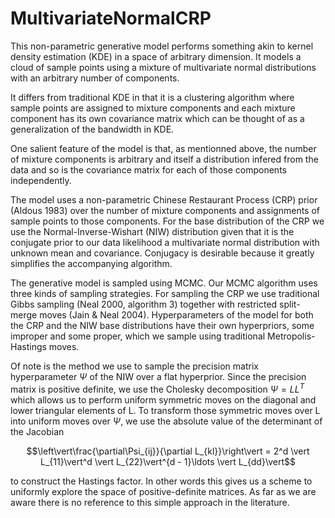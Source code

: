 # MultivariateNormalCRP

This non-parametric generative model performs something akin to kernel density estimation (KDE) in a space of arbitrary dimension. It models a cloud of sample points using a mixture of multivariate normal distributions with an arbitrary number of components.

It differs from traditional KDE in that it is a clustering algorithm where sample points are assigned to mixture components and each mixture component has its own covariance matrix which can be thought of as a generalization of the bandwidth in KDE.

 One salient feature of the model is that, as mentionned above, the number of mixture components is arbitrary and itself a distribution infered from the data and so is the covariance matrix for each of those components independently.

The model uses a non-parametric Chinese Restaurant Process (CRP) prior (Aldous 1983) over the number of mixture components and assignments of sample points to those components. For the base distribution of the CRP we use the Normal-Inverse-Wishart (NIW) distribution given that it is the conjugate prior to our data likelihood a multivariate normal distribution with unknown mean and covariance. Conjugacy is desirable because it greatly simplifies the accompanying algorithm.

The generative model is sampled using MCMC. Our MCMC algorithm uses three kinds of sampling strategies. For sampling the CRP we use traditional Gibbs sampling (Neal 2000, algorithm 3) together with restricted split-merge moves (Jain & Neal 2004). Hyperparameters of the model for both the CRP and the NIW base distributions have their own hyperpriors, some improper and some proper, which we sample using traditional Metropolis-Hastings moves.

Of note is the method we use to sample the precision matrix hyperparameter $\Psi$ of the NIW over a flat hyperprior. Since the precision matrix is positive definite, we use the Cholesky decomposition $\Psi = LL^T$ which allows us to perform uniform symmetric moves on the diagonal and lower triangular elements of L. To transform those symmetric moves over L into uniform moves over $\Psi$, we use the absolute value of the determinant of the Jacobian

$$\left\vert\frac{\partial\Psi_{ij}}{\partial L_{kl}}\right\vert = 2^d \vert L_{11}\vert^d \vert L_{22}\vert^{d - 1}\ldots \vert L_{dd}\vert$$

to construct the Hastings factor. In other words this gives us a scheme to uniformly explore the space of positive-definite matrices. As far as we are aware there is no reference to this simple approach in the literature.
